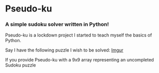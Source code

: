 # Pseudo-ku
### A simple sudoku solver written in Python!

Pseudo-ku is a lockdown project I started to teach myself the basics of Python.

Say I have the following puzzle I wish to be solved:
[Imgur](https://imgur.com/cIDW5bG)

If you provide Pseudo-ku with a 9x9 array representing an uncompleted Sudoku 
puzzle  




